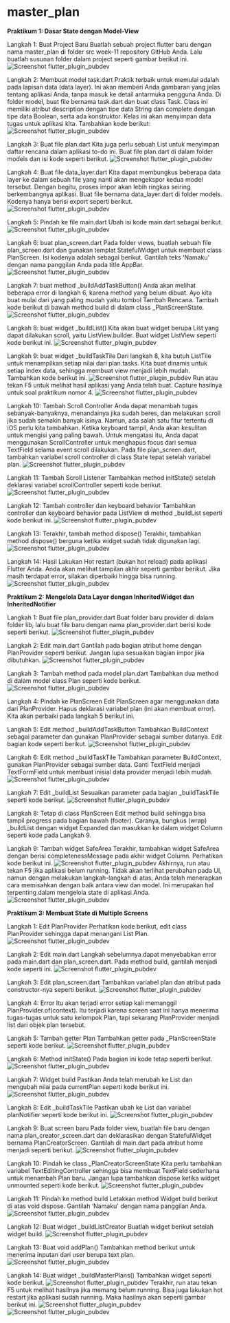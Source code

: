 # master_plan

<b>Praktikum 1: Dasar State dengan Model-View</b>

Langkah 1: Buat Project Baru
Buatlah sebuah project flutter baru dengan nama master_plan di folder src week-11 repository GitHub Anda. Lalu buatlah susunan folder dalam project seperti gambar berikut ini.
![Screenshot flutter_plugin_pubdev](images/1.jpg)

Langkah 2: Membuat model task.dart
Praktik terbaik untuk memulai adalah pada lapisan data (data layer). Ini akan memberi Anda gambaran yang jelas tentang aplikasi Anda, tanpa masuk ke detail antarmuka pengguna Anda. Di folder model, buat file bernama task.dart dan buat class Task. Class ini memiliki atribut description dengan tipe data String dan complete dengan tipe data Boolean, serta ada konstruktor. Kelas ini akan menyimpan data tugas untuk aplikasi kita. Tambahkan kode berikut:
![Screenshot flutter_plugin_pubdev](images/2.jpg)

Langkah 3: Buat file plan.dart
Kita juga perlu sebuah List untuk menyimpan daftar rencana dalam aplikasi to-do ini. Buat file plan.dart di dalam folder models dan isi kode seperti berikut.
![Screenshot flutter_plugin_pubdev](images/3.jpg)

Langkah 4: Buat file data_layer.dart
Kita dapat membungkus beberapa data layer ke dalam sebuah file yang nanti akan mengekspor kedua model tersebut. Dengan begitu, proses impor akan lebih ringkas seiring berkembangnya aplikasi. Buat file bernama data_layer.dart di folder models. Kodenya hanya berisi export seperti berikut.
![Screenshot flutter_plugin_pubdev](images/4.jpg)

Langkah 5: Pindah ke file main.dart
Ubah isi kode main.dart sebagai berikut.
![Screenshot flutter_plugin_pubdev](images/5.jpg)

Langkah 6: buat plan_screen.dart
Pada folder views, buatlah sebuah file plan_screen.dart dan gunakan templat StatefulWidget untuk membuat class PlanScreen. Isi kodenya adalah sebagai berikut. Gantilah teks ‘Namaku' dengan nama panggilan Anda pada title AppBar.
![Screenshot flutter_plugin_pubdev](images/6.jpg)

Langkah 7: buat method _buildAddTaskButton()
Anda akan melihat beberapa error di langkah 6, karena method yang belum dibuat. Ayo kita buat mulai dari yang paling mudah yaitu tombol Tambah Rencana. Tambah kode berikut di bawah method build di dalam class _PlanScreenState.
![Screenshot flutter_plugin_pubdev](images/7.jpg)

Langkah 8: buat widget _buildList()
Kita akan buat widget berupa List yang dapat dilakukan scroll, yaitu ListView.builder. Buat widget ListView seperti kode berikut ini.
![Screenshot flutter_plugin_pubdev](images/8.jpg)

Langkah 9: buat widget _buildTaskTile
Dari langkah 8, kita butuh ListTile untuk menampilkan setiap nilai dari plan.tasks. Kita buat dinamis untuk setiap index data, sehingga membuat view menjadi lebih mudah. Tambahkan kode berikut ini.
![Screenshot flutter_plugin_pubdev](images/9.jpg)
Run atau tekan F5 untuk melihat hasil aplikasi yang Anda telah buat. Capture hasilnya untuk soal praktikum nomor 4.
![Screenshot flutter_plugin_pubdev](images/9_2.jpg)

Langkah 10: Tambah Scroll Controller
Anda dapat menambah tugas sebanyak-banyaknya, menandainya jika sudah beres, dan melakukan scroll jika sudah semakin banyak isinya. Namun, ada salah satu fitur tertentu di iOS perlu kita tambahkan. Ketika keyboard tampil, Anda akan kesulitan untuk mengisi yang paling bawah. Untuk mengatasi itu, Anda dapat menggunakan ScrollController untuk menghapus focus dari semua TextField selama event scroll dilakukan. Pada file plan_screen.dart, tambahkan variabel scroll controller di class State tepat setelah variabel plan.
![Screenshot flutter_plugin_pubdev](images/10.jpg)

Langkah 11: Tambah Scroll Listener
Tambahkan method initState() setelah deklarasi variabel scrollController seperti kode berikut.
![Screenshot flutter_plugin_pubdev](images/11.jpg)

Langkah 12: Tambah controller dan keyboard behavior
Tambahkan controller dan keyboard behavior pada ListView di method _buildList seperti kode berikut ini.
![Screenshot flutter_plugin_pubdev](images/12.jpg)

Langkah 13: Terakhir, tambah method dispose()
Terakhir, tambahkan method dispose() berguna ketika widget sudah tidak digunakan lagi.
![Screenshot flutter_plugin_pubdev](images/13.jpg)

Langkah 14: Hasil
Lakukan Hot restart (bukan hot reload) pada aplikasi Flutter Anda. Anda akan melihat tampilan akhir seperti gambar berikut. Jika masih terdapat error, silakan diperbaiki hingga bisa running.
![Screenshot flutter_plugin_pubdev](images/14.jpg)

<b>Praktikum 2: Mengelola Data Layer dengan InheritedWidget dan InheritedNotifier</b>

Langkah 1: Buat file plan_provider.dart
Buat folder baru provider di dalam folder lib, lalu buat file baru dengan nama plan_provider.dart berisi kode seperti berikut.
![Screenshot flutter_plugin_pubdev](images/15.jpg)

Langkah 2: Edit main.dart
Gantilah pada bagian atribut home dengan PlanProvider seperti berikut. Jangan lupa sesuaikan bagian impor jika dibutuhkan.
![Screenshot flutter_plugin_pubdev](images/16.jpg)

Langkah 3: Tambah method pada model plan.dart
Tambahkan dua method di dalam model class Plan seperti kode berikut.
![Screenshot flutter_plugin_pubdev](images/17.jpg)

Langkah 4: Pindah ke PlanScreen
Edit PlanScreen agar menggunakan data dari PlanProvider. Hapus deklarasi variabel plan (ini akan membuat error). Kita akan perbaiki pada langkah 5 berikut ini.

Langkah 5: Edit method _buildAddTaskButton
Tambahkan BuildContext sebagai parameter dan gunakan PlanProvider sebagai sumber datanya. Edit bagian kode seperti berikut.
![Screenshot flutter_plugin_pubdev](images/18.jpg)

Langkah 6: Edit method _buildTaskTile
Tambahkan parameter BuildContext, gunakan PlanProvider sebagai sumber data. Ganti TextField menjadi TextFormField untuk membuat inisial data provider menjadi lebih mudah.
![Screenshot flutter_plugin_pubdev](images/19.jpg)

Langkah 7: Edit _buildList
Sesuaikan parameter pada bagian _buildTaskTile seperti kode berikut.
![Screenshot flutter_plugin_pubdev](images/20.jpg)

Langkah 8: Tetap di class PlanScreen
Edit method build sehingga bisa tampil progress pada bagian bawah (footer). Caranya, bungkus (wrap) _buildList dengan widget Expanded dan masukkan ke dalam widget Column seperti kode pada Langkah 9.

Langkah 9: Tambah widget SafeArea
Terakhir, tambahkan widget SafeArea dengan berisi completenessMessage pada akhir widget Column. Perhatikan kode berikut ini.
![Screenshot flutter_plugin_pubdev](images/21.jpg)
Akhirnya, run atau tekan F5 jika aplikasi belum running. Tidak akan terlihat perubahan pada UI, namun dengan melakukan langkah-langkah di atas, Anda telah menerapkan cara memisahkan dengan baik antara view dan model. Ini merupakan hal terpenting dalam mengelola state di aplikasi Anda.
![Screenshot flutter_plugin_pubdev](images/22.jpg)

<b>Praktikum 3: Membuat State di Multiple Screens</b>

Langkah 1: Edit PlanProvider
Perhatikan kode berikut, edit class PlanProvider sehingga dapat menangani List Plan.
![Screenshot flutter_plugin_pubdev](images/23.jpg)

Langkah 2: Edit main.dart
Langkah sebelumnya dapat menyebabkan error pada main.dart dan plan_screen.dart. Pada method build, gantilah menjadi kode seperti ini.
![Screenshot flutter_plugin_pubdev](images/24.jpg)

Langkah 3: Edit plan_screen.dart
Tambahkan variabel plan dan atribut pada constructor-nya seperti berikut.
![Screenshot flutter_plugin_pubdev](images/25.jpg)

Langkah 4: Error
Itu akan terjadi error setiap kali memanggil PlanProvider.of(context). Itu terjadi karena screen saat ini hanya menerima tugas-tugas untuk satu kelompok Plan, tapi sekarang PlanProvider menjadi list dari objek plan tersebut.

Langkah 5: Tambah getter Plan
Tambahkan getter pada _PlanScreenState seperti kode berikut.
![Screenshot flutter_plugin_pubdev](images/26.jpg)

Langkah 6: Method initState()
Pada bagian ini kode tetap seperti berikut.
![Screenshot flutter_plugin_pubdev](images/27.jpg)

Langkah 7: Widget build
Pastikan Anda telah merubah ke List dan mengubah nilai pada currentPlan seperti kode berikut ini.
![Screenshot flutter_plugin_pubdev](images/28.jpg)

Langkah 8: Edit _buildTaskTile
Pastikan ubah ke List dan variabel planNotifier seperti kode berikut ini.
![Screenshot flutter_plugin_pubdev](images/29.jpg)

Langkah 9: Buat screen baru
Pada folder view, buatlah file baru dengan nama plan_creator_screen.dart dan deklarasikan dengan StatefulWidget bernama PlanCreatorScreen. Gantilah di main.dart pada atribut home menjadi seperti berikut.
![Screenshot flutter_plugin_pubdev](images/30.jpg)

Langkah 10: Pindah ke class _PlanCreatorScreenState
Kita perlu tambahkan variabel TextEditingController sehingga bisa membuat TextField sederhana untuk menambah Plan baru. Jangan lupa tambahkan dispose ketika widget unmounted seperti kode berikut.
![Screenshot flutter_plugin_pubdev](images/31.jpg)

Langkah 11: Pindah ke method build
Letakkan method Widget build berikut di atas void dispose. Gantilah ‘Namaku' dengan nama panggilan Anda.
![Screenshot flutter_plugin_pubdev](images/32.jpg)

Langkah 12: Buat widget _buildListCreator
Buatlah widget berikut setelah widget build.
![Screenshot flutter_plugin_pubdev](images/33.jpg)

Langkah 13: Buat void addPlan()
Tambahkan method berikut untuk menerima inputan dari user berupa text plan.
![Screenshot flutter_plugin_pubdev](images/34.jpg)

Langkah 14: Buat widget _buildMasterPlans()
Tambahkan widget seperti kode berikut.
![Screenshot flutter_plugin_pubdev](images/35.jpg)
Terakhir, run atau tekan F5 untuk melihat hasilnya jika memang belum running. Bisa juga lakukan hot restart jika aplikasi sudah running. Maka hasilnya akan seperti gambar berikut ini.
![Screenshot flutter_plugin_pubdev](images/36.jpg)
![Screenshot flutter_plugin_pubdev](images/37.jpg)

